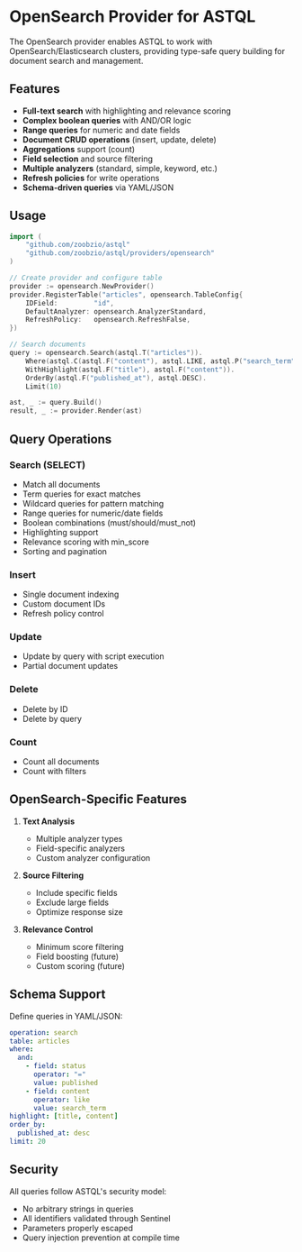 # OpenSearch Provider for ASTQL

The OpenSearch provider enables ASTQL to work with OpenSearch/Elasticsearch clusters, providing type-safe query building for document search and management.

## Features

- **Full-text search** with highlighting and relevance scoring
- **Complex boolean queries** with AND/OR logic
- **Range queries** for numeric and date fields
- **Document CRUD operations** (insert, update, delete)
- **Aggregations** support (count)
- **Field selection** and source filtering
- **Multiple analyzers** (standard, simple, keyword, etc.)
- **Refresh policies** for write operations
- **Schema-driven queries** via YAML/JSON

## Usage

```go
import (
    "github.com/zoobzio/astql"
    "github.com/zoobzio/astql/providers/opensearch"
)

// Create provider and configure table
provider := opensearch.NewProvider()
provider.RegisterTable("articles", opensearch.TableConfig{
    IDField:         "id",
    DefaultAnalyzer: opensearch.AnalyzerStandard,
    RefreshPolicy:   opensearch.RefreshFalse,
})

// Search documents
query := opensearch.Search(astql.T("articles")).
    Where(astql.C(astql.F("content"), astql.LIKE, astql.P("search_term"))).
    WithHighlight(astql.F("title"), astql.F("content")).
    OrderBy(astql.F("published_at"), astql.DESC).
    Limit(10)

ast, _ := query.Build()
result, _ := provider.Render(ast)
```

## Query Operations

### Search (SELECT)
- Match all documents
- Term queries for exact matches
- Wildcard queries for pattern matching
- Range queries for numeric/date fields
- Boolean combinations (must/should/must_not)
- Highlighting support
- Relevance scoring with min_score
- Sorting and pagination

### Insert
- Single document indexing
- Custom document IDs
- Refresh policy control

### Update
- Update by query with script execution
- Partial document updates

### Delete
- Delete by ID
- Delete by query

### Count
- Count all documents
- Count with filters

## OpenSearch-Specific Features

1. **Text Analysis**
   - Multiple analyzer types
   - Field-specific analyzers
   - Custom analyzer configuration

2. **Source Filtering**
   - Include specific fields
   - Exclude large fields
   - Optimize response size

3. **Relevance Control**
   - Minimum score filtering
   - Field boosting (future)
   - Custom scoring (future)

## Schema Support

Define queries in YAML/JSON:

```yaml
operation: search
table: articles
where:
  and:
    - field: status
      operator: "="
      value: published
    - field: content
      operator: like
      value: search_term
highlight: [title, content]
order_by:
  published_at: desc
limit: 20
```

## Security

All queries follow ASTQL's security model:
- No arbitrary strings in queries
- All identifiers validated through Sentinel
- Parameters properly escaped
- Query injection prevention at compile time
